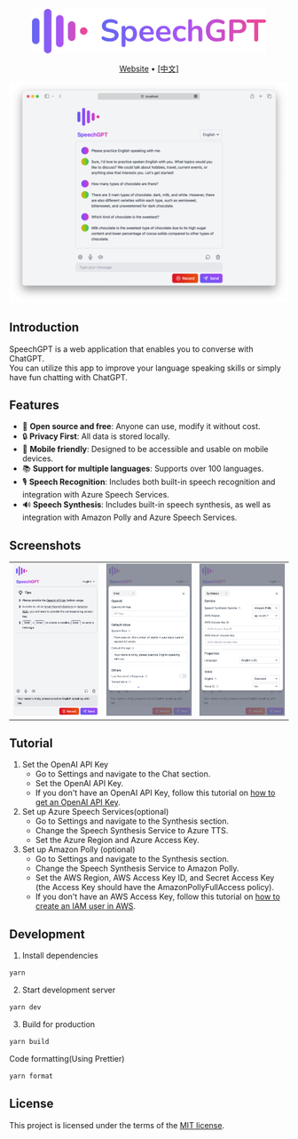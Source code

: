 <p align="center">
  <a href="https://speechgpt.app"><img height="80px" src="./assets/speechgpt-icon-text.svg" alt="SpeechGPT" /></a>
</p>

<p align="center">
  <a href="https://speechgpt.app/">Website</a> •
  <a href="https://github.com/hahahumble/speechgpt/blob/main/docs/README.zh.md">[中文]</a>
</p>

<p align="center">
  <img src="./assets/demo-en.png" alt="SpeechGPT Website Demo" width="900" />
</p>

## Introduction
SpeechGPT is a web application that enables you to converse with ChatGPT.</br>
You can utilize this app to improve your language speaking skills or simply have fun chatting with ChatGPT.

## Features
- 📖 **Open source and free**: Anyone can use, modify it without cost.
- 🔒 **Privacy First**: All data is stored locally.
- 📱 **Mobile friendly**: Designed to be accessible and usable on mobile devices.
- 📚 **Support for multiple languages**: Supports over 100 languages.
- 🎙 **Speech Recognition**: Includes both built-in speech recognition and integration with Azure Speech Services.
- 🔊 **Speech Synthesis**: Includes built-in speech synthesis, as well as integration with Amazon Polly and Azure Speech Services.

## Screenshots
<table>
  <tr>
    <td><img src="./assets/screenshots/screenshot-1-en.png" width="360px" alt="Screenshot 1"></td>
    <td><img src="./assets/screenshots/screenshot-2-en.png" width="360px" alt="Screenshot 2"></td>
    <td><img src="./assets/screenshots/screenshot-3-en.png" width="360px" alt="Screenshot 3"></td>
  </tr>
</table>

## Tutorial
1. Set the OpenAI API Key <br/>
    - Go to Settings and navigate to the Chat section.
    - Set the OpenAI API Key.
    - If you don't have an OpenAI API Key, follow this tutorial on [how to get an OpenAI API Key](https://www.windowscentral.com/software-apps/how-to-get-an-openai-api-key).
2. Set up Azure Speech Services(optional)
    - Go to Settings and navigate to the Synthesis section.
    - Change the Speech Synthesis Service to Azure TTS.
    - Set the Azure Region and Azure Access Key.
3. Set up Amazon Polly (optional)
    - Go to Settings and navigate to the Synthesis section.
    - Change the Speech Synthesis Service to Amazon Polly.
    - Set the AWS Region, AWS Access Key ID, and Secret Access Key (the Access Key should have the AmazonPollyFullAccess policy).
    - If you don't have an AWS Access Key, follow this tutorial on [how to create an IAM user in AWS](https://www.techtarget.com/searchcloudcomputing/tutorial/Step-by-step-guide-on-how-to-create-an-IAM-user-in-AWS).

## Development
1. Install dependencies
```bash
yarn
```

2. Start development server
```bash
yarn dev
```

3. Build for production
```bash
yarn build
```

Code formatting(Using Prettier)
```bash
yarn format
```

## License
This project is licensed under the terms of the [MIT license](/LICENSE).
